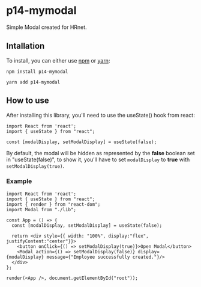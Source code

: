 
# p14-mymodal
Simple Modal created for HRnet.

## Intallation
To install, you can either use [npm](https://npmjs.org/) or [yarn](https://yarnpkg.com):

```
npm install p14-mymodal
```

```
yarn add p14-mymodal
```

## How to use
After installing this library, you'll need to use the useState() hook from react:
```
import React from 'react';
import { useState } from "react";

const [modalDisplay, setModalDisplay] = useState(false);
```
By default, the modal will be hidden as represented by the **false** boolean set in "useState(false)", to show it, you'll have to set `modalDisplay` to **true** with `setModalDisplay(true)`.

### Example

```
import React from 'react';
import { useState } from "react";
import { render } from "react-dom";
import Modal from "./lib";

const App = () => {
  const [modalDisplay, setModalDisplay] = useState(false);

  return <div style={{ width: "100%", display:"flex", justifyContent:"center"}}>
    <button onClick={() => setModalDisplay(true)}>Open Modal</button>
    <Modal action={() => setModalDisplay(false)} display={modalDisplay} message={"Employee successfully created."}/>
  </div>
};

render(<App />, document.getElementById("root"));
```

